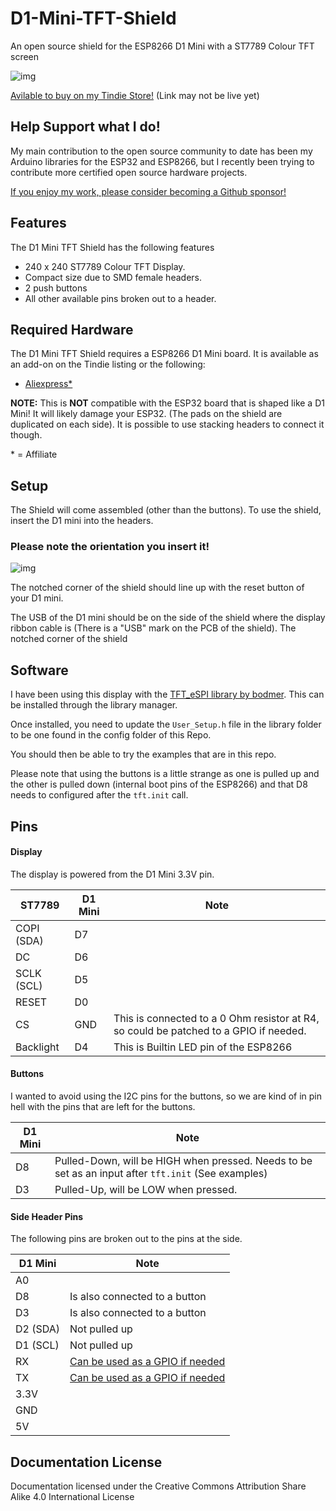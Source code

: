 # D1-Mini-TFT-Shield

An open source shield for the ESP8266 D1 Mini with a ST7789 Colour TFT screen

![img](<https://cdn.tindiemedia.com/images/resize/9fYhuTP8_fl-3OeZqNDw4UVOPRc=/p/fit-in/774x516/filters:fill(fff)/i/528221/products/2020-11-12T16%3A35%3A22.633Z-IMG_20201112_160402.jpg>)

[Avilable to buy on my Tindie Store!](https://www.tindie.com/products/brianlough/d1-mini-tft-shield/) (Link may not be live yet)

## Help Support what I do!

My main contribution to the open source community to date has been my Arduino libraries for the ESP32 and ESP8266, but I recently been trying to contribute more certified open source hardware projects.

[If you enjoy my work, please consider becoming a Github sponsor!](https://github.com/sponsors/witnessmenow/)

## Features

The D1 Mini TFT Shield has the following features

- 240 x 240 ST7789 Colour TFT Display.
- Compact size due to SMD female headers.
- 2 push buttons
- All other available pins broken out to a header.

## Required Hardware

The D1 Mini TFT Shield requires a ESP8266 D1 Mini board. It is available as an add-on on the Tindie listing or the following:

- [Aliexpress\*](http://s.click.aliexpress.com/e/uzFUnIe)

**NOTE:** This is **NOT** compatible with the ESP32 board that is shaped like a D1 Mini! It will likely damage your ESP32. (The pads on the shield are duplicated on each side). It is possible to use stacking headers to connect it though.

\* = Affiliate

## Setup

The Shield will come assembled (other than the buttons). To use the shield, insert the D1 mini into the headers.

### Please note the orientation you insert it!

![img](<https://cdn.tindiemedia.com/images/resize/C6VKjNlau6LoIK_Dg67qAYbWLBc=/p/fit-in/774x516/filters:fill(fff)/i/528221/products/2020-11-12T16%3A35%3A22.633Z-IMG_20201112_160741.jpg>)

The notched corner of the shield should line up with the reset button of your D1 mini.

The USB of the D1 mini should be on the side of the shield where the display ribbon cable is (There is a "USB" mark on the PCB of the shield). The notched corner of the shield

## Software

I have been using this display with the [TFT_eSPI library by bodmer](https://github.com/Bodmer/TFT_eSPI). This can be installed through the library manager.

Once installed, you need to update the `User_Setup.h` file in the library folder to be one found in the config folder of this Repo.

You should then be able to try the examples that are in this repo.

Please note that using the buttons is a little strange as one is pulled up and the other is pulled down (internal boot pins of the ESP8266) and that D8 needs to configured after the `tft.init` call.

## Pins

#### Display

The display is powered from the D1 Mini 3.3V pin.

| ST7789     | D1 Mini | Note                                                                                  |
| ---------- | ------- | ------------------------------------------------------------------------------------- |
| COPI (SDA) | D7      |                                                                                       |
| DC         | D6      |                                                                                       |
| SCLK (SCL) | D5      |                                                                                       |
| RESET      | D0      |                                                                                       |
| CS         | GND     | This is connected to a 0 Ohm resistor at R4, so could be patched to a GPIO if needed. |
| Backlight  | D4      | This is Builtin LED pin of the ESP8266                                                |

#### Buttons

I wanted to avoid using the I2C pins for the buttons, so we are kind of in pin hell with the pins that are left for the buttons.

| D1 Mini | Note                                                                                                |
| ------- | --------------------------------------------------------------------------------------------------- |
| D8      | Pulled-Down, will be HIGH when pressed. Needs to be set as an input after `tft.init` (See examples) |
| D3      | Pulled-Up, will be LOW when pressed.                                                                |

#### Side Header Pins

The following pins are broken out to the pins at the side.

| D1 Mini  | Note                                                                           |
| -------- | ------------------------------------------------------------------------------ |
| A0       |                                                                                |
| D8       | Is also connected to a button                                                  |
| D3       | Is also connected to a button                                                  |
| D2 (SDA) | Not pulled up                                                                  |
| D1 (SCL) | Not pulled up                                                                  |
| RX       | [Can be used as a GPIO if needed](https://www.youtube.com/watch?v=uBvnvf35YJ8) |
| TX       | [Can be used as a GPIO if needed](https://www.youtube.com/watch?v=uBvnvf35YJ8) |
| 3.3V     |                                                                                |
| GND      |                                                                                |
| 5V       |                                                                                |

## Documentation License

Documentation licensed under the Creative Commons Attribution Share Alike 4.0 International License
